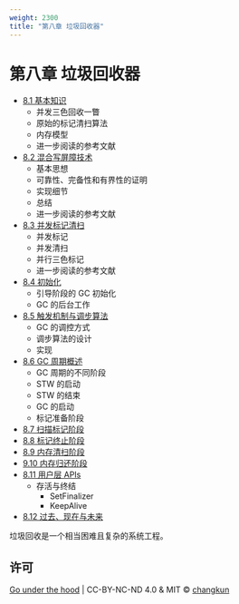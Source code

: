 ```yaml
---
weight: 2300
title: "第八章 垃圾回收器"
---
```


# 第八章 垃圾回收器

- [8.1 基本知识](./basic.md)
    + 并发三色回收一瞥
    + 原始的标记清扫算法
    + 内存模型
    + 进一步阅读的参考文献
- [8.2 混合写屏障技术](./barrier.md)
    + 基本思想
    + 可靠性、完备性和有界性的证明
    + 实现细节
    + 总结
    + 进一步阅读的参考文献
- [8.3 并发标记清扫](./concurrent.md)
    + 并发标记
    + 并发清扫
    + 并行三色标记
    + 进一步阅读的参考文献
- [8.4 初始化](./init.md)
    + 引导阶段的 GC 初始化
    + GC 的后台工作
- [8.5 触发机制与调步算法](./pacing.md)
    + GC 的调控方式
    + 调步算法的设计
    + 实现
- [8.6 GC 周期概述](./cycle.md)
    + GC 周期的不同阶段
    + STW 的启动
    + STW 的结束
    + GC 的启动
    + 标记准备阶段
- [8.7 扫描标记阶段](./mark.md)
- [8.8 标记终止阶段](./termination.md)
- [8.9 内存清扫阶段](./sweep.md)
- [9.10 内存归还阶段](./scavenge.md)
- [8.11 用户层 APIs](./finalizer.md)
    + 存活与终结
      + SetFinalizer
      + KeepAlive
- [8.12 过去、现在与未来](./history.md)

垃圾回收是一个相当困难且复杂的系统工程。

## 许可

[Go under the hood](https://github.com/changkun/go-under-the-hood) | CC-BY-NC-ND 4.0 & MIT &copy; [changkun](https://changkun.de)